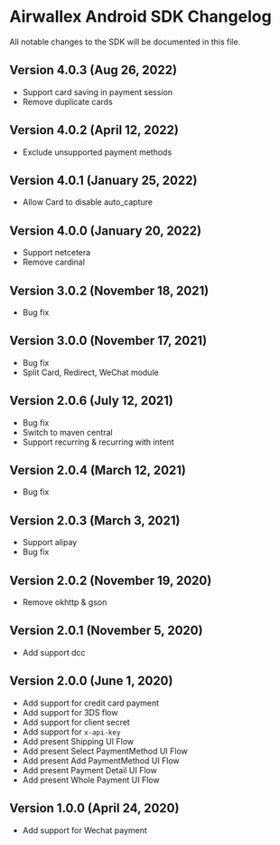 # Airwallex Android SDK Changelog
All notable changes to the SDK will be documented in this file.

## Version 4.0.3 (Aug 26, 2022)
- Support card saving in payment session
- Remove duplicate cards

## Version 4.0.2 (April 12, 2022)
- Exclude unsupported payment methods

## Version 4.0.1 (January 25, 2022)
- Allow Card to disable auto_capture

## Version 4.0.0 (January 20, 2022)
- Support netcetera
- Remove cardinal

## Version 3.0.2 (November 18, 2021)
- Bug fix

## Version 3.0.0 (November 17, 2021)
- Bug fix
- Split Card, Redirect, WeChat module 

## Version 2.0.6 (July 12, 2021)
- Bug fix
- Switch to maven central
- Support recurring & recurring with intent

## Version 2.0.4 (March 12, 2021)
- Bug fix

## Version 2.0.3 (March 3, 2021)
- Support alipay
- Bug fix

## Version 2.0.2 (November 19, 2020)
- Remove okhttp & gson

## Version 2.0.1 (November 5, 2020)
- Add support dcc

## Version 2.0.0 (June 1, 2020)
- Add support for credit card payment
- Add support for 3DS flow
- Add support for client secret
- Add support for `x-api-key`
- Add present Shipping UI Flow
- Add present Select PaymentMethod UI Flow
- Add present Add PaymentMethod UI Flow
- Add present Payment Detail UI Flow
- Add present Whole Payment UI Flow

## Version 1.0.0 (April 24, 2020)
- Add support for Wechat payment